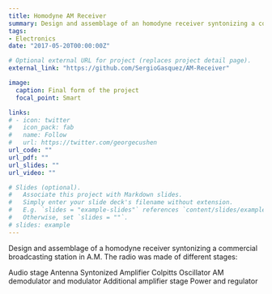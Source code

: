 ```yaml
---
title: Homodyne AM Receiver
summary: Design and assemblage of an homodyne receiver syntonizing a commercial broadcasting station in A.M
tags:
- Electronics
date: "2017-05-20T00:00:00Z"

# Optional external URL for project (replaces project detail page).
external_link: "https://github.com/SergioGasquez/AM-Receiver"

image:
  caption: Final form of the project
  focal_point: Smart

links:
# - icon: twitter
#   icon_pack: fab
#   name: Follow
#   url: https://twitter.com/georgecushen
url_code: ""
url_pdf: ""
url_slides: ""
url_video: ""

# Slides (optional).
#   Associate this project with Markdown slides.
#   Simply enter your slide deck's filename without extension.
#   E.g. `slides = "example-slides"` references `content/slides/example-slides.md`.
#   Otherwise, set `slides = ""`.
# slides: example
---
```


Design and assemblage of a homodyne receiver syntonizing a commercial broadcasting station in A.M. The radio was made of different stages:

Audio stage
Antenna
Syntonized Amplifier
Colpitts Oscillator
AM demodulator and modulator
Additional amplifier stage
Power and regulator
